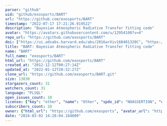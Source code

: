 ```yaml
---
parser: "github"
uid: "github/exosports/BART"
url: "https://github.com/exosports/BART"
timestamp: "2022-07-17 17:21:26.919522"
description: "Bayesian Atmospheric Radiative Transfer fitting code"
avatar: "https://avatars.githubusercontent.com/u/12954108?v=4"
repo_url: "https://github.com/exosports/BART"
doi: ["https://ui.adsabs.harvard.edu/abs/2016arXiv160401320C", "https://ui.adsabs.harvard.edu/abs/2016ascl.soft08004C/abstract"]
title: "BART: Bayesian Atmospheric Radiative Transfer fitting code"
name: "BART"
full_name: "exosports/BART"
html_url: "https://github.com/exosports/BART"
created_at: "2012-12-12T00:27:14Z"
updated_at: "2022-01-12T20:32:27Z"
clone_url: "https://github.com/exosports/BART.git"
size: 13830
stargazers_count: 31
watchers_count: 31
language: "PLSQL"
open_issues_count: 10
license: {"key": "other", "name": "Other", "spdx_id": "NOASSERTION", "url": null, "node_id": "MDc6TGljZW5zZTA="}
subscribers_count: 18
owner: {"html_url": "https://github.com/exosports", "avatar_url": "https://avatars.githubusercontent.com/u/12954108?v=4", "login": "exosports", "type": "Organization"}
date: "2024-03-02 14:20:04.184009"
---
```

